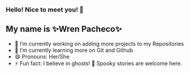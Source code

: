 ### Hello! Nice to meet you! 👋

 ## My name is ✨Wren Pacheco✨

- 🔭 I’m currently working on adding more projects to my Repositories
- 🌱 I’m currently learning more on Git and Github
- 😄 Pronouns: Her/She
- ⚡ Fun fact: I believe in ghosts! 👻 Spooky stories are welcome here.
